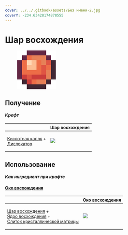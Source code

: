 ```yaml
---
cover: ../../.gitbook/assets/Без имени-2.jpg
coverY: -234.63428174878555
---
```


# Шар восхождения

<figure><img src="../../.gitbook/assets/ascent_projectile_128.png" alt=""><figcaption></figcaption></figure>

## Получение

#### _Крафт_

|                                                                                          |  Шар восхождения                                  |
| ---------------------------------------------------------------------------------------- | ------------------------------------------------- |
| <p><a href="acid.md">Кислотная капля</a> +<br><a href="dislocator.md">Дислокатор</a></p> | ![](../../.gitbook/assets/ascent\_projectile.png) |

## Использование

#### _Как ингредиент при крафте_

#### [Око восхождения](eye_projectile.md)

|                                                                                                                                                                                       |  Око восхождения                               |
| ------------------------------------------------------------------------------------------------------------------------------------------------------------------------------------- | ---------------------------------------------- |
| <p><a href="ascent_projectile.md">Шар восхождения</a> +<br><a href="ascentcore.md">Ядро восхождения</a> +<br><a href="crystal_matrix_ingot.md">Слиток кристаллической матрицы</a></p> | ![](../../.gitbook/assets/eye\_projectile.png) |

